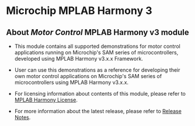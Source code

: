 # Microchip MPLAB Harmony 3

## About *Motor Control* MPLAB Harmony v3 module

* This module contains all supported demonstrations for motor control applications running
on Microchip's SAM series of microcontrollers, developed using MPLAB Harmony v3.x.x Framework.

* User can use this demonstrations as a reference for developing their own motor control applications on Microchip's SAM series of microcontrollers using MPLAB Harmony v3.x.x.

* For licensing information about contents of this module, please refer to [MPLAB Harmony License](mplab_harmony_license.md).

* For more information about the latest release, please refer to [Release Notes](release_notes.md).
